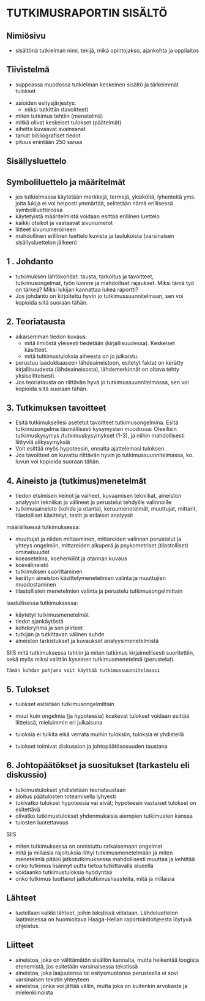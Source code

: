 # TUTKIMUSRAPORTIN SISÄLTÖ


## Nimiösivu
- sisältönä tutkielman nimi, tekijä, mikä opintojakso, ajankohta ja oppilaitos

## Tiivistelmä
- suppeassa muodossa tutkielman  keskeinen sisältö ja tärkeimmät tulokset

* asioiden esitysjärjestys:
	* miksi tutkittiin (tavoitteet)
* miten tutkimus tehtiin (menetelmä)
* mitkä olivat keskeiset tulokset (päätelmät)
* aihetta kuvaavat avainsanat
* tarkat bibliografiset tiedot
* pituus enintään 250 sanaa

## Sisällysluettelo

## Symboliluettelo ja määritelmät
* jos tutkielmassa käytetään merkkejä, termejä, yksiköitä, lyhenteitä yms. joita lukija ei voi helposti ymmärtää, selitetään nämä erillisessä symboliluettelossa
* käytetyistä määritelmistä voidaan esittää erillinen luettelo
* kaikki otsikot ja vastaavat sivunumerot
* liitteet sivunumeroineen
* mahdollinen erillinen luettelo kuvista ja taulukoista (varsinaisen sisällysluettelon jälkeen)

## 1 . Johdanto

* tutkimuksen lähtökohdat: tausta, tarkoitus ja tavoitteet, tutkimusongelmat,  työn luonne ja mahdolliset rajaukset. Miksi tämä työ on tärkeä? Miksi lukijan kannattaa lukea raportti?
* Jos johdanto on kirjoitettu hyvin jo tutkimussuunnitelmaan, sen voi kopioida siitä suoraan tähän.

## 2. Teoriatausta

- aikaisemman tiedon kuvaus:
	- mitä ilmiöstä yleisesti tiedetään (kirjallisuudessa). Keskeiset käsitteet.
	- mitä tutkimustuloksia aiheesta on jo julkaistu. 
- perustuu laadukkaaseen lähdeaineistoon, esitetyt faktat on kerätty kirjallisuudesta (lähdeaineisosta), lähdemerkinnät on oltava tehty yksiselitteisesti.
- Jos teoriatausta on riittävän hyvä jo tutkimussuunnitelmassa, sen voi kopioida siitä suoraan tähän.

## 3. Tutkimuksen tavoitteet

- Esitä tutkimuksellesi asetetut tavoitteet tutkimusongelmina. Esitä tutkimusongelma täsmällisesti kysymysten muodossa: Oleellisin tutkimuskysymys /tutkimuskysymykset (1-3), ja niihin mahdollisesti liittyviä alikysymyksiä
- Voit esittää myös hypoteesin, ennalta ajattelemasi tuloksen.
- Jos tavoitteet on kuvattu riittävän hyvin jo tutkimussuunnitelmassa, ko. luvun voi kopioida suoraan tähän. 

## 4. Aineisto ja (tutkimus)menetelmät

- tiedon etsimisen keinot ja vaiheet,  kuvaamisen tekniikat, aineiston analyysin tekniikat ja välineet ja perustelut tehdyille valinnoille
- tutkimusaineisto (kohde ja otanta), keruumenetelmät, muuttujat, mittarit, tilastolliset käsittelyt, testit ja erilaiset analyysit

määrällisessä tutkimuksessa: 
- muuttujat ja niiden mittaaminen, mittareiden valinnan perustelut ja yhteys ongelmiin, mittareiden alkuperä ja psykometriset (tilastolliset) ominaisuudet
- koeasetelma, koehenkilöt ja otannan kuvaus
- koevälineistö
- tutkimuksen suorittaminen
- kerätyn aineiston käsittelymenetelmien valinta ja muuttujien muodostaminen
- tilastollisten menetelmien valinta ja perustelu tutkimusongelmittain

laadullisessa tutkimuksessa:
- käytetyt tutkimusmenetelmät
- tiedot ajankäytöstä
- kohderyhmä ja sen piirteet
- tutkijan ja tutkittavan välinen suhde
- aineiston tarkistukset ja kuvaukset analyysimenetelmistä

SIIS mitä tutkimuksessa tehtiin ja miten tutkimus kirjaimellisesti suoritettiin, sekä myös miksi valittiin kyseinen tutkimusmenetelmä (perustelut).

	Tämän kohdan pohjana voit käyttää tutkimussuunnitelmaasi

## 5. Tulokset
- tulokset esitetään tutkimusongelmittain
- muut kuin ongelmia (ja hypoteesia) koskevat tulokset voidaan esittää liitteissä, mieluimmin eri julkaisuna
- tuloksia ei tulkita eikä verrata muihin tuloksiin; tuloksia ei yhdistellä

- tulokset toimivat diskussion ja johtopäätösosuuden taustana





## 6. Johtopäätökset ja suositukset (tarkastelu eli diskussio) 

- tutkimustulokset yhdistetään teoriataustaan
- aloitus päätulosten toteamisella lyhyesti
- tukivatko tulokset hypoteesia vai eivät; hypoteesin vastaiset tulokset on esitettävä
- olivatko tutkimustulokset yhdenmukaisia aiempien tutkimusten kanssa
- tulosten luotettavuus

SIIS
- miten tutkimuksessa on onnistuttu ratkaisemaan ongelmat
- mitä ja millaisia rajoituksia liittyi tutkimusmenetelmään ja miten menetelmiä pitäisi jatkotutkimuksessa mahdollisesti muuttaa ja kehittää
- onko tutkimus lisännyt uutta tietoa tutkittavalla alueella
- voidaanko tutkimustuloksia hyödyntää
- onko tutkimus tuottanut jatkotutkimushaasteita, mitä ja millaisia



## Lähteet

- luetellaan kaikki lähteet, joihin tekstissä viitataan. Lähdeluettelon laatimisessa on huomioitava Haaga-Helian raportointiohjeesta löytyvä ohjeistus.


## Liitteet
- aineistoa, joka on välttämätön sisällön kannalta, mutta heikentää loogista etenemistä, jos esitetään varsinaisessa tekstissä
- aineistoa, joka laajuutensa tai esitysmuotonsa perusteella ei sovi varsinaisen tekstin yhteyteen
- aineistoa, jonka voi jättää väliin, mutta joka on kuitenkin arvokasta ja mielenkiinoista
